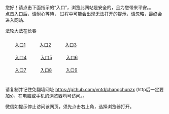您好！请点击下面指示的“入口”，浏览此网站是安全的，且为您带来平安。。 <br/>
点击入口后，请耐心等待， 过程中可能会出现无法打开的提示，请忽略，最终会进入网站. </br>

法轮大法在长春<br/>
<div style="padding:10px"><a style="margin:20px" target="_blank" href="https://dihcynnvk37q1.cloudfront.net/2Qpsp?aklnvkct" id="ccLink1" rel="nofollow">入口1</a> <a target="_blank" style="margin:20px" href="https://d212zpsong894x.cloudfront.net/2Qpsp?ihjkew" id="ccLink2" rel="nofollow">入口2</a> <a style="margin:20px" target="_blank" href="https://duab20s4f1j0s.cloudfront.net/2Qpsp?ywfofb" id="ccLink3" rel="nofollow">入口3</a></div>

<div style="padding:10px" ><a style="margin:20px" target="_blank" href="https://dihcynnvk37q1.cloudfront.net/2Qpsp?aklnvkct" id="ccLink4" rel="nofollow">入口4</a> <a style="margin:20px" href="https://d212zpsong894x.cloudfront.net/2Qpsp?ihjkew" target="_blank" id="ccLink5" rel="nofollow">入口5</a> <a style="margin:20px" href="https://duab20s4f1j0s.cloudfront.net/2Qpsp?ywfofb" target="_blank" id="ccLink6" rel="nofollow">入口6</a></div>

<div style="padding:10px"><a style="margin:20px" target="_blank" href="https://dihcynnvk37q1.cloudfront.net/2Qpsp?aklnvkct" id="ccLink7" rel="nofollow">入口7</a> <a style="margin:20px" href="https://d212zpsong894x.cloudfront.net/2Qpsp?ihjkew" target="_blank" id="ccLink8" rel="nofollow">入口8</a> <a style="margin:20px" target="_blank" href="https://duab20s4f1j0s.cloudfront.net/2Qpsp?ywfofb" id="ccLink9" rel="nofollow">入口9</a></div>

<br/>



请复制并记住免翻墙网址 https://github.com/yntd/changchunzx (http后一定要加s)，在电脑或手机的浏览器均可访问。。<br/>

微信如提示停止访问该网页，须先点击右上角，选择浏览器打开。
